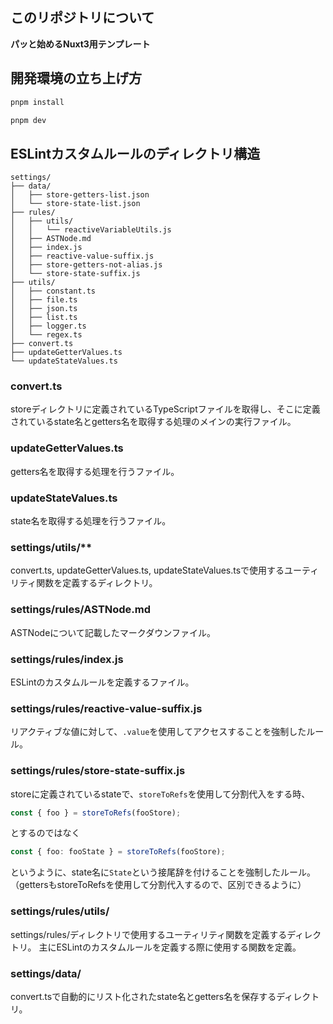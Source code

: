 ## このリポジトリについて

**パッと始めるNuxt3用テンプレート**

## 開発環境の立ち上げ方

```bash
pnpm install
```

```bash
pnpm dev
```

## ESLintカスタムルールのディレクトリ構造

```
settings/
├── data/
│   ├── store-getters-list.json
│   └── store-state-list.json
├── rules/
│   ├── utils/
│   │   └── reactiveVariableUtils.js
│   ├── ASTNode.md
│   ├── index.js
│   ├── reactive-value-suffix.js
│   ├── store-getters-not-alias.js
│   └── store-state-suffix.js
├── utils/
│   ├── constant.ts
│   ├── file.ts
│   ├── json.ts
│   ├── list.ts
│   ├── logger.ts
│   └── regex.ts
├── convert.ts
├── updateGetterValues.ts
└── updateStateValues.ts
```

### convert.ts

storeディレクトリに定義されているTypeScriptファイルを取得し、そこに定義されているstate名とgetters名を取得する処理のメインの実行ファイル。

### updateGetterValues.ts

getters名を取得する処理を行うファイル。

### updateStateValues.ts

state名を取得する処理を行うファイル。

### settings/utils/\*\*

convert.ts, updateGetterValues.ts, updateStateValues.tsで使用するユーティリティ関数を定義するディレクトリ。

### settings/rules/ASTNode.md

ASTNodeについて記載したマークダウンファイル。

### settings/rules/index.js

ESLintのカスタムルールを定義するファイル。

### settings/rules/reactive-value-suffix.js

リアクティブな値に対して、`.value`を使用してアクセスすることを強制したルール。

### settings/rules/store-state-suffix.js

storeに定義されているstateで、`storeToRefs`を使用して分割代入をする時、

```ts
const { foo } = storeToRefs(fooStore);
```

とするのではなく

```ts
const { foo: fooState } = storeToRefs(fooStore);
```

というように、state名に`State`という接尾辞を付けることを強制したルール。
（gettersもstoreToRefsを使用して分割代入するので、区別できるように）

### settings/rules/utils/

settings/rules/ディレクトリで使用するユーティリティ関数を定義するディレクトリ。
主にESLintのカスタムルールを定義する際に使用する関数を定義。

### settings/data/

convert.tsで自動的にリスト化されたstate名とgetters名を保存するディレクトリ。
